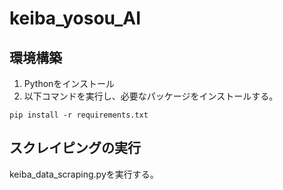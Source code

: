 # keiba_yosou_AI

## 環境構築
1. Pythonをインストール
2. 以下コマンドを実行し、必要なパッケージをインストールする。
```
pip install -r requirements.txt
```

## スクレイピングの実行
keiba_data_scraping.pyを実行する。

